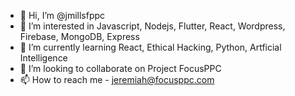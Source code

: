- 👋 Hi, I’m @jmillsfppc
- 👀 I’m interested in Javascript, Nodejs, Flutter, React, Wordpress, Firebase, MongoDB, Express
- 🌱 I’m currently learning React, Ethical Hacking, Python, Artficial Intelligence
- 💞️ I’m looking to collaborate on Project FocusPPC
- 📫 How to reach me - jeremiah@focusppc.com

<!---
jmillsfppc/jmillsfppc is a ✨ special ✨ repository because its `README.md` (this file) appears on your GitHub profile.
You can click the Preview link to take a look at your changes.
--->
